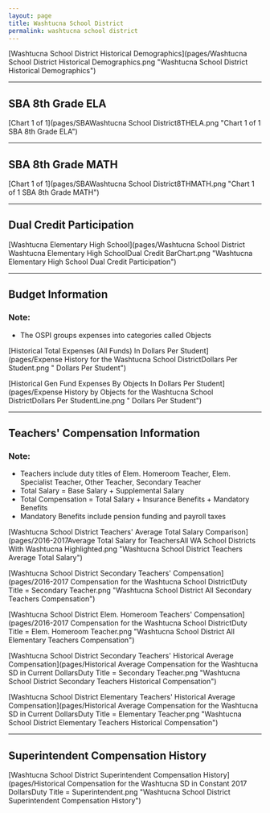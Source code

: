 ```yaml
---
layout: page
title: Washtucna School District
permalink: washtucna school district
---
```



[Washtucna School District Historical Demographics](pages/Washtucna School District Historical Demographics.png "Washtucna School District Historical Demographics")

___

## SBA 8th Grade ELA

[Chart 1 of 1](pages/SBAWashtucna School District8THELA.png "Chart 1 of 1 SBA 8th Grade ELA")


___

## SBA 8th Grade MATH

[Chart 1 of 1](pages/SBAWashtucna School District8THMATH.png "Chart 1 of 1 SBA 8th Grade MATH")


___

## Dual Credit Participation

[Washtucna Elementary High School](pages/Washtucna School District Washtucna Elementary High SchoolDual Credit BarChart.png "Washtucna Elementary High School Dual Credit Participation")


___

## Budget Information
### Note:
- The OSPI groups expenses into categories called Objects

[Historical Total Expenses (All Funds) In Dollars Per Student](pages/Expense History for the Washtucna School DistrictDollars Per Student.png " Dollars Per Student")

[Historical Gen Fund Expenses By Objects In Dollars Per Student](pages/Expense History by Objects for the Washtucna School DistrictDollars Per StudentLine.png " Dollars Per Student")


___

## Teachers' Compensation Information
### Note:
- Teachers include duty titles of Elem. Homeroom Teacher, Elem. Specialist Teacher, Other Teacher, Secondary Teacher
- Total Salary = Base Salary + Supplemental Salary
- Total Compensation = Total Salary + Insurance Benefits + Mandatory Benefits
- Mandatory Benefits include pension funding and payroll taxes

[Washtucna School District Teachers' Average Total Salary Comparison](pages/2016-2017Average Total Salary for TeachersAll WA School Districts With Washtucna Highlighted.png "Washtucna School District Teachers Average Total Salary")

[Washtucna School District Secondary Teachers' Compensation](pages/2016-2017 Compensation for the Washtucna School DistrictDuty Title = Secondary Teacher.png "Washtucna School District All Secondary Teachers Compensation")

[Washtucna School District Elem. Homeroom Teachers' Compensation](pages/2016-2017 Compensation for the Washtucna School DistrictDuty Title = Elem. Homeroom Teacher.png "Washtucna School District All Elementary Teachers Compensation")

[Washtucna School District Secondary Teachers' Historical Average Compensation](pages/Historical Average Compensation for the Washtucna SD in Current DollarsDuty Title = Secondary Teacher.png "Washtucna School District Secondary Teachers Historical Compensation")

[Washtucna School District Elementary Teachers' Historical Average Compensation](pages/Historical Average Compensation for the Washtucna SD in Current DollarsDuty Title = Elementary Teacher.png "Washtucna School District Elementary Teachers Historical Compensation")


___

## Superintendent Compensation History

[Washtucna School District Superintendent Compensation History](pages/Historical Compensation for the Washtucna SD in Constant 2017 DollarsDuty Title = Superintendent.png "Washtucna School District Superintendent Compensation History")

